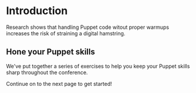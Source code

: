 # Introduction

Research shows that handling Puppet code witout proper warmups increases the
risk of straining a digital hamstring.


## Hone your Puppet skills

We've put together a series of exercises to help you keep your Puppet skills
sharp throughout the conference.

Continue on to the next page to get started!
